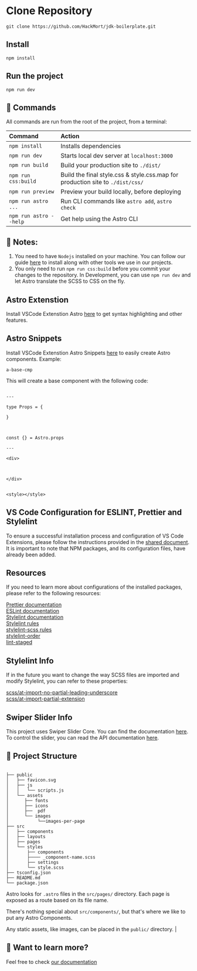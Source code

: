 # Clone Repository

```
git clone https://github.com/HackMort/jdk-boilerplate.git
```

## Install

```
npm install
```

## Run the project

```
npm run dev
```

## 🧞 Commands

All commands are run from the root of the project, from a terminal:

| Command                | Action                                                                         |
| :--------------------- | :----------------------------------------------------------------------------- |
| `npm install`          | Installs dependencies                                                          |
| `npm run dev`          | Starts local dev server at `localhost:3000`                                    |
| `npm run build`        | Build your production site to `./dist/`                                        |
| `npm run css:build`    | Build the final style.css & style.css.map for production site to `./dist/css/` |
| `npm run preview`      | Preview your build locally, before deploying                                   |
| `npm run astro ...`    | Run CLI commands like `astro add`, `astro check`                               |
| `npm run astro --help` | Get help using the Astro CLI                                                   |

<!-- Note -->

## 📝 Notes:

1. You need to have `Nodejs` installed on your machine. You can follow our guide [here](https://tech.dev-jdoutstanding.com/en/install-nodejs-windows-11/) to install along with other tools we use in our projects.
2. You only need to run `npm run css:build` before you commit your changes to the repository. In Development, you can use `npm run dev` and let Astro translate the SCSS to CSS on the fly.

## Astro Extenstion

Install VSCode Extenstion Astro [here](https://marketplace.visualstudio.com/items?itemName=astro-build.astro-vscode) to get syntax highlighting and other features.

## Astro Snippets

Install VSCode Extenstion Astro Snippets [here](https://marketplace.visualstudio.com/items?itemName=SheltonLouis.astro-snippets) to easily create Astro components. Example:

```
a-base-cmp
```

This will create a base component with the following code:

```

---

type Props = {

}



const {} = Astro.props

---

<div>



</div>


<style></style>
```

## VS Code Configuration for ESLINT, Prettier and Stylelint

To ensure a successful installation process and configuration of VS Code Extensions, please follow the instructions provided in the [shared document](https://netorgft9311378-my.sharepoint.com/:w:/g/personal/christian_contreras_jdoutstanding_com/EVhQFZIqY69IvXPflmBl94UBBgEzxn4zpuL7TxosTNrWoA?e=Rj4smm). It is important to note that NPM packages, and its configuration files, have already been added.

## Resources

If you need to learn more about configurations of the installed packages, please refer to the following resources:

[Prettier documentation](https://prettier.io/docs/en/index.html)  
[ESLint documentation](https://eslint.org/docs/latest/)  
[Stylelint documentation](https://stylelint.io/)  
[Stylelint rules](https://stylelint.io/user-guide/rules/)  
[stylelint-scss rules](https://github.com/stylelint-scss/stylelint-scss#list-of-rules)  
[stylelint-order](https://www.npmjs.com/package/stylelint-order)  
[lint-staged](https://www.npmjs.com/package/lint-staged)

## Stylelint Info

If in the future you want to change the way SCSS files are imported and modify Stylelint, you can refer to these properties:

[scss/at-import-no-partial-leading-underscore](https://github.com/stylelint-scss/stylelint-scss/blob/master/src/rules/at-import-no-partial-leading-underscore/README.md)  
[scss/at-import-partial-extension](https://github.com/stylelint-scss/stylelint-scss/blob/master/src/rules/at-import-partial-extension-blacklist/README.md)

<!-- Screenshot here when its ready -->

## Swiper Slider Info

This project uses Swiper Slider Core. You can find the documentation [here](https://swiperjs.com/get-started).
To control the slider, you can read the API documentation [here](https://swiperjs.com/swiper-api).

## 🚀 Project Structure

```

├── public
│   ├── favicon.svg
│   ├── js
│   │   └── scripts.js
│   └── assets
│      ├── fonts
│      ├── icons
│      ├──  pdf
│      └── images
│           └──images-per-page
├── src
│   ├── components
│   ├── layouts
│   ├── pages
│   └── styles
│       ├── components
│       ├──── _component-name.scss
│       ├── settings
│       └── style.scss
├── tsconfig.json
├── README.md
└── package.json
```

Astro looks for `.astro` files in the `src/pages/` directory. Each page is exposed as a route based on its file name.

There's nothing special about `src/components/`, but that's where we like to put any Astro Components.

Any static assets, like images, can be placed in the `public/` directory.
|

## 👀 Want to learn more?

Feel free to check [our documentation](https://docs.astro.build)
